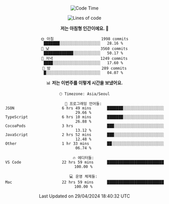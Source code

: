 <div align="center">

<br />

 <!--START_SECTION:waka-->
![Code Time](http://img.shields.io/badge/Code%20Time-2%2C403%20hrs%2030%20mins-blue)

![Lines of code](https://img.shields.io/badge/%EC%A0%80%EB%8A%94%20%EC%97%AC%ED%83%9C%EA%B9%8C%EC%A7%80%20-3.9%20million%20%EC%A4%84%EC%9D%98%20%EC%BD%94%EB%93%9C%EB%A5%BC%20%EC%9E%91%EC%84%B1%ED%96%88%EC%96%B4%EC%9A%94.-blue)

**저는 아침형 인간이에요. 🐤** 

```text
🌞 아침                     1998 commits        ███████░░░░░░░░░░░░░░░░░░   28.16 % 
🌆 낮　                     3560 commits        █████████████░░░░░░░░░░░░   50.17 % 
🌃 저녁                     1249 commits        ████░░░░░░░░░░░░░░░░░░░░░   17.60 % 
🌙 밤　                     289 commits         █░░░░░░░░░░░░░░░░░░░░░░░░   04.07 % 
```


📊 **저는 이번주를 이렇게 시간을 보냈어요.** 

```text
🕑︎ Timezone: Asia/Seoul

💬 프로그래밍 언어들: 
JSON                     6 hrs 49 mins       ███████░░░░░░░░░░░░░░░░░░   29.66 % 
TypeScript               6 hrs 10 mins       ███████░░░░░░░░░░░░░░░░░░   26.88 % 
CocoaPods                3 hrs               ███░░░░░░░░░░░░░░░░░░░░░░   13.12 % 
JavaScript               2 hrs 52 mins       ███░░░░░░░░░░░░░░░░░░░░░░   12.48 % 
Other                    1 hr 33 mins        ██░░░░░░░░░░░░░░░░░░░░░░░   06.74 % 

🔥 에디터들: 
VS Code                  22 hrs 59 mins      █████████████████████████   100.00 % 

💻 운영 체제들: 
Mac                      22 hrs 59 mins      █████████████████████████   100.00 % 
```


 Last Updated on 29/04/2024 18:40:32 UTC
<!--END_SECTION:waka-->

</div>
